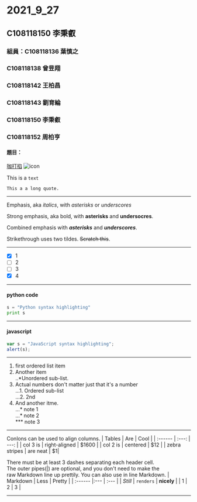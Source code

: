 # 2021_9_27

## C108118150 李秉叡

### 組員：C108118136 葉慎之
### C108118138 曾昱翔
### C108118142 王柏昌
### C108118143 劉育綸
### C108118150 李秉叡
### C108118152 周柏亨

#### 題目：
[咖打掐](https://youtu.be/R3xv4DsSBhU)
![icon](https://cdn.discordapp.com/attachments/870473246896689172/890809051670278174/945883ae0015506a.jpg "蛤")

This is a `text`

```
This a a long quote.
```
---

Emphasis, aka *italics*, with *asterisks* or *underscores*

Strong emphasis, aka bold, with **asterisks** and **undersocres**. 

Combined emphasis with ***asterisks*** and ***underscores***.

Strikethrough uses two tildes. ~~Scratch this~~.

---
- [x] 1
- [ ] 2
- [ ] 3
- [x] 4
---
#### python code
```python
s = "Python syntax highlighting"
print s
```
---
#### javascript
```javascript
var s = "JavaScript syntax highlighting";
alert(s);
```
---

 1. first ordered list item  
 2. Another item  
  ..*Unordered sub-list.  
 3. Actual numbers don't matter just that it's a number  
  ...1. Ordered sub-list  
  ...2. 2nd  
 4. And another itme.  
  ...* note 1  
  ...* note 2  
  *** note 3  

---

Conlons can be used to align columns.
| Tables | Are | Cool |
| :------ | :---: | ---: |
| col 3 is | right-aligned | $1600 |
| col 2 is | centered | $12 |
| zebra stripes | are neat | $1|

There must be at least 3 dashes separating each header cell.  
The outer pipes(|) are optional, and you don't need to make the  
raw Markdown line up prettily. You can also use in line Markdown.
| Markdown | Less | Pretty |
| :------ |:--- | :--- |
| *Still* | `renders` | **nicely** |
| 1 | 2 | 3 |

---
